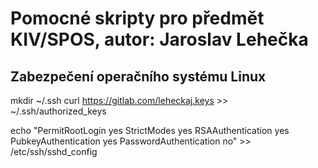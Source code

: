 # Pomocné skripty pro předmět KIV/SPOS, autor: Jaroslav Lehečka
## Zabezpečení operačního systému Linux

  mkdir ~/.ssh
  curl https://gitlab.com/leheckaj.keys >> ~/.ssh/authorized_keys

 echo "PermitRootLogin yes
 StrictModes yes
 RSAAuthentication yes
 PubkeyAuthentication yes
 PasswordAuthentication no" >> /etc/ssh/sshd_config
